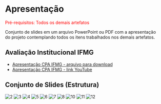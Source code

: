 # Apresentação

<span style="color:red">Pré-requisitos: Todos os demais artefatos</span>

Conjunto de slides em um arquivo PowerPoint ou PDF com a apresentação do projeto contemplando todos os itens trabalhados nos demais artefatos.

## Avaliação Institucional IFMG


- [Apresentação CPA IFMG - arquivo para download](https://raw.githubusercontent.com/ICEI-PUC-Minas-PMV-SInt/pmv-sint-2023-2-e5-proj-mov-t1-cpa_ifmg/main/src/38b976db-9ea7-45bd-8d18-3f360aaead7a.mp4)
- [Apresentação CPA IFMG - link YouTube](https://youtu.be/naLELhwzkfI)



## Conjunto de Slides (Estrutura)

![2](https://github.com/ICEI-PUC-Minas-PMV-SInt/pmv-sint-2023-2-e5-proj-mov-t1-cpa_ifmg/assets/49229699/6aafa437-7515-43ff-83c7-a1df70b866d4)
![3](https://github.com/ICEI-PUC-Minas-PMV-SInt/pmv-sint-2023-2-e5-proj-mov-t1-cpa_ifmg/assets/49229699/e6aea06d-c1e7-4c64-b9bc-06b0e80184c6)
![4](https://github.com/ICEI-PUC-Minas-PMV-SInt/pmv-sint-2023-2-e5-proj-mov-t1-cpa_ifmg/assets/49229699/3d97c177-743c-499b-a522-e4b4bdd934ff)
![5](https://github.com/ICEI-PUC-Minas-PMV-SInt/pmv-sint-2023-2-e5-proj-mov-t1-cpa_ifmg/assets/49229699/f0f164b6-84f3-47b3-b166-2c0c2ce04b65)
![6](https://github.com/ICEI-PUC-Minas-PMV-SInt/pmv-sint-2023-2-e5-proj-mov-t1-cpa_ifmg/assets/49229699/496be981-db76-46a1-8796-4d617a1b00f7)
![7](https://github.com/ICEI-PUC-Minas-PMV-SInt/pmv-sint-2023-2-e5-proj-mov-t1-cpa_ifmg/assets/49229699/c23e1d64-af8a-4db2-a312-daa72c258d70)
![8](https://github.com/ICEI-PUC-Minas-PMV-SInt/pmv-sint-2023-2-e5-proj-mov-t1-cpa_ifmg/assets/49229699/ef66c3b0-ab5c-4ad7-9f2e-ded177026a79)
![10](https://github.com/ICEI-PUC-Minas-PMV-SInt/pmv-sint-2023-2-e5-proj-mov-t1-cpa_ifmg/assets/49229699/cd32b44c-dd09-4824-ba7e-f2254d8dab4d)
![11](https://github.com/ICEI-PUC-Minas-PMV-SInt/pmv-sint-2023-2-e5-proj-mov-t1-cpa_ifmg/assets/49229699/6fa2e152-9e28-4b9d-a6c1-741a4b41488e)
![12](https://github.com/ICEI-PUC-Minas-PMV-SInt/pmv-sint-2023-2-e5-proj-mov-t1-cpa_ifmg/assets/49229699/f13d51af-b987-463c-aaf4-8c5dbb76972d)
